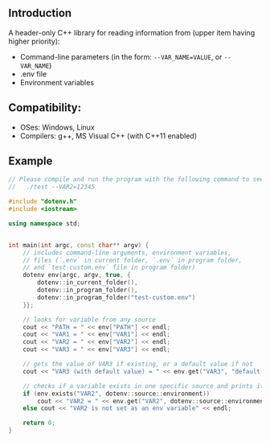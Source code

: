 ## Introduction

A header-only C++ library for reading information from (upper item having higher priority):
- Command-line parameters (in the form: `--VAR_NAME=VALUE`, or `--VAR_NAME`)
- .env file
- Environment variables

## Compatibility:
- OSes: Windows, Linux
- Compilers: g++, MS Visual C++ (with C++11 enabled)


## Example
```cpp
// Please compile and run the program with the following command to see the result:
//   ./test --VAR2=12345

#include "dotenv.h"
#include <iostream>

using namespace std;


int main(int argc, const char** argv) {
    // includes command-line arguments, environment variables,
    // files (`.env` in current folder, `.env` in program folder,
    // and `test-custom.env` file in program folder)
    dotenv env{argc, argv, true, {
        dotenv::in_current_folder(),
        dotenv::in_program_folder(),
        dotenv::in_program_folder("test-custom.env")
    }};

    // looks for variable from any source
    cout << "PATH = " << env["PATH"] << endl;
    cout << "VAR1 = " << env["VAR1"] << endl;
    cout << "VAR2 = " << env["VAR2"] << endl;
    cout << "VAR3 = " << env["VAR3"] << endl;

    // gets the value of VAR3 if existing, or a default value if not
    cout << "VAR3 (with default value) = " << env.get("VAR3", "default-var3") << endl;

    // checks if a variable exists in one specific source and prints its value if it does
    if (env.exists("VAR2", dotenv::source::environment))
        cout << "VAR2 = " << env.get("VAR2", dotenv::source::environment) << endl;
    else cout << "VAR2 is not set as an env variable" << endl;

    return 0;
}
```
